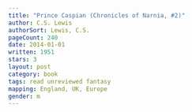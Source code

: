 ```yaml
---
title: "Prince Caspian (Chronicles of Narnia, #2)"
author: C.S. Lewis
authorSort: Lewis, C.S.
pageCount: 240
date: 2014-01-01
written: 1951
stars: 3
layout: post
category: book
tags: read unreviewed fantasy
mapping: England, UK, Europe
gender: m
---
```

